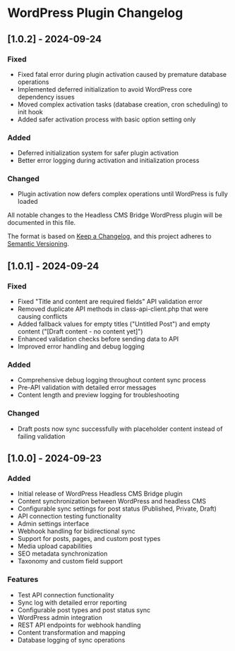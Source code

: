 # WordPress Plugin Changelog

## [1.0.2] - 2024-09-24

### Fixed
- Fixed fatal error during plugin activation caused by premature database operations
- Implemented deferred initialization to avoid WordPress core dependency issues
- Moved complex activation tasks (database creation, cron scheduling) to init hook
- Added safer activation process with basic option setting only

### Added
- Deferred initialization system for safer plugin activation
- Better error logging during activation and initialization process

### Changed
- Plugin activation now defers complex operations until WordPress is fully loaded


All notable changes to the Headless CMS Bridge WordPress plugin will be documented in this file.

The format is based on [Keep a Changelog](https://keepachangelog.com/en/1.0.0/),
and this project adheres to [Semantic Versioning](https://semver.org/spec/v2.0.0.html).

## [1.0.1] - 2024-09-24

### Fixed
- Fixed "Title and content are required fields" API validation error
- Removed duplicate API methods in class-api-client.php that were causing conflicts
- Added fallback values for empty titles ("Untitled Post") and empty content ("[Draft content - no content yet]")
- Enhanced validation checks before sending data to API
- Improved error handling and debug logging

### Added
- Comprehensive debug logging throughout content sync process
- Pre-API validation with detailed error messages
- Content length and preview logging for troubleshooting

### Changed
- Draft posts now sync successfully with placeholder content instead of failing validation

## [1.0.0] - 2024-09-23

### Added
- Initial release of WordPress Headless CMS Bridge plugin
- Content synchronization between WordPress and headless CMS
- Configurable sync settings for post status (Published, Private, Draft)
- API connection testing functionality
- Admin settings interface
- Webhook handling for bidirectional sync
- Support for posts, pages, and custom post types
- Media upload capabilities
- SEO metadata synchronization
- Taxonomy and custom field support

### Features
- Test API connection functionality
- Sync log with detailed error reporting  
- Configurable post types and post status sync
- WordPress admin integration
- REST API endpoints for webhook handling
- Content transformation and mapping
- Database logging of sync operations